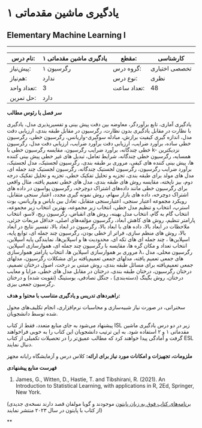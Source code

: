 # یادگیری ماشین  مقدماتی ۱
## Elementary Machine Learning I
_______________________________________________________________________________
| نام درس:    | یادگیری ماشین  مقدماتی ۱ | مقطع:       | کارشناسی      |
| ----------- | ------------------------ | ----------- | ------------- |
| پیش‌نیاز:   | رگرسیون ۱                | گروه درس:   | تخصصی اختیاری |
| هم‌نیاز:    | ندارد                    | نوع درس:    | نظری          |
| تعداد واحد: | 3                        | تعداد ساعت: | 48            |
| حل تمرین:   |  دارد                    |             |               |

**سر فصل یا رئوس مطالب**

یادگیری آماری، تابع برآوردگر، معاوضه بین دقت پیش بینی و تفسیرپذیری مدل، یادگیری با نظارت در مقابل یادگیری بدون نظارت، رگرسیون در مقابل طبقه بندی، ارزیابی دقت مدل، اندازه گیری کیفیت برازش، مبادله سوگیری-واریانس، رگرسیون خطی، رگرسیون خطی ساده، برآورد ضرایب، ارزیابی دقت برآورد ضرایب، ارزیابی دقت مدل، رگرسیون خطی چندگانه، برآورد ضرایب رگرسیون، مقایسه رگرسیون خطی با k- نزدیکترین همسایه، رگرسیون خطی چندگانه، شرایط تعامل، تبدیل های غیر خطی پیش بینی کننده ها، پیش بینی کننده های کیفی، مروری بر طبقه بندی، رگرسیون لجستیک، مدل لجستیک، برآورد ضرایب رگرسیون، رگرسیون لجستیک چندگانه، رگرسیون لجستیک چند جمله ای، مدل های مولد برای طبقه بندی، تجزیه و تحلیل تفکیک خطی، تجزیه و تحلیل تفکیک درجه دوم، بیز ناپخته، مقایسه روش های طبقه بندی، مدل های خطی تعمیم یافته، مثال واقعی برای رگرسیون خطی مانند داده‌های اشتراک دوچرخه، رگرسیون پواسون در داده های اشتراک دوچرخه، داده های بازار سهام، روش نمونه گیری مجدد، اعتبار سنجی متقابل، رویکرد مجموعه اعتبار سنجی، اعتبارسنجی متقابل، تعادل بین بایاس و واریانس، بوت استرپ، انتخاب و تنظیم مدل خطی، انتخاب زیر مجموعه، بهترین انتخاب زیر مجموعه، انتخاب گام به گام، انتخاب مدل بهینه، روش های انقباض، رگرسیون ریج، لاسو، انتخاب پارامتر تنظیم، روش های کاهش ابعاد، رگرسیون مؤلفه‌های اصلی، حداقل مربعات جزئی، ملاحظات در ابعاد بالا، داده های با ابعاد بالا، رگرسیون در ابعاد بالا، تفسیر نتایج در ابعاد بالا، روش های منظم سازی، فراتر از خطی بودن، رگرسیون چند جمله ای، توابع پایه، اسپلاین‌ها ، چند جمله ای های تکه ای، محدودیت ها و اسپلاین‌ها، نمایندگی پایه اسپلاین‌، انتخاب تعداد و مکان گره ها، مقایسه با رگرسیون چند جمله ای، هموارسازی اسپلاین، مروری بر هموارسازی اسپلاین ها، انتخاب پارامتر هموارسازی λ، رگرسیون محلی، مدل های جمعی تعمیم یافته، مدلهای جمعی تعمیم‌یافته برای مشکلات رگرسیون، مدلهای جمعی تعمیم‌یافته برای مسائل طبقه بندی، روش مبتنی بر درخت، اصول درختان تصمیم، درختان رگرسیون، درختان طبقه بندی، درختان در مقابل مدل های خطی، مزایا و معایب درختان، روش بگینگ (دسته‌بندی) ، جنگل تصادفی، بوستینگ (تقویت شده) و درختان رگرسیون جمعی بیزی.

**راهبردهای تدریس و یادگیری متناسب با محتوا و هدف:**

سخنرانی، در صورت نیاز شبیه‌سازی و محاسبات نرم‌افزاری، انجام تکلیف‌های محول شده توسط دانشجویان. 

پیشنهاد می‌شود به جای منابع متعدد، فقط از کتاب ISL زیر در دو درس یادگیری ماشین مقدماتی ۱ و ۲ استفاده شود. به این ترتیب دانشجویان این کتاب را به خوبی فراخواهند گرفت و آمادگی پیدا خواهند کرد که مطالب عمیق‌تر را در تحصیلات تکمیلی از کتاب ESL دنبال نمایند.

**ملزومات، تجهیزات و امکانات مورد نیاز برای ارائه:**  کلاس درس و آزمایشگاه رایانه مجهز

**فهرست منابع پیشنهادی**

1. James, G., Witten, D., Hastie, T. and Tibshirani, R. (2021). An Introduction to Statistical Learning, with applications in R, 2Ed, Springer, New York.  

([برنامه‌های کتاب فوق به زبان پایتون](https://botlnec.github.io/islp/) موجودند و گویا مولفان قصد دارند نسخه‌ی جدیدی از کتاب با پایتون در سال ۲۰۲۳ منتشر نمایند)

**
